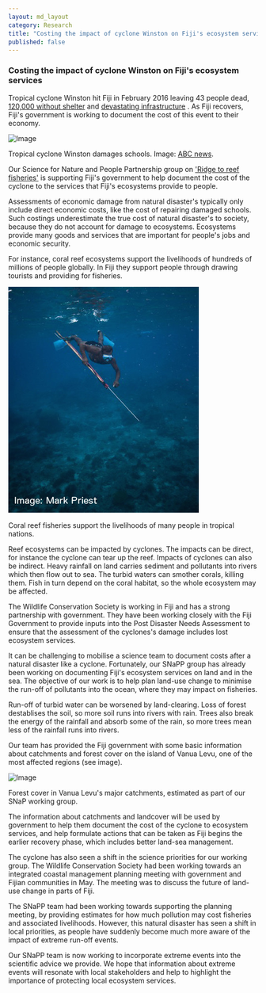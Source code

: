 ```yaml
---
layout: md_layout
category: Research
title: "Costing the impact of cyclone Winston on Fiji's ecosystem services"
published: false  
---
```


### Costing the impact of cyclone Winston on Fiji's ecosystem services

Tropical cyclone Winston hit Fiji in February 2016 leaving 43 people dead, [120,000 without shelter](http://www.abc.net.au/news/2016-03-03/fijians-in-shelters-as-cyclone-winston-relief-efforts-accelerate/7217028) and [devastating infrastructure](http://www.abc.net.au/news/2016-03-07/fiji-before-after-photos-cyclone-winston/7220784)
. As Fiji recovers, Fiji's government is working to document the cost of this event to their economy.  


<div class = "image_caption">
<img src ="http://www.abc.net.au/news/image/7191668-3x2-940x627.jpg" alt="Image" class="image_float"/>
<p>
Tropical cyclone Winston damages schools. Image: <a href = "http://www.abc.net.au/news/2016-02-23/cyclone-winston-fiji-damage-school/7191692" target = "blank"> ABC news</a>.
</p>
</div>

Our Science for Nature and People Partnership group on ['Ridge to reef fisheries'](http://snappartnership.net/groups/ridges-to-reef-fisheries/) is supporting Fiji's government to help document the cost of the cyclone to the services that Fiji's ecosystems provide to people.

Assessments of economic damage from natural disaster's typically only include direct economic costs, like the cost of repairing damaged schools. Such costings underestimate the true cost of natural disaster's to society, because they do not account for damage to ecosystems. Ecosystems provide many goods and services that are important for people's jobs and economic security.  

For instance, coral reef ecosystems support the livelihoods of hundreds of millions of people globally. In Fiji they support people through drawing tourists and providing for fisheries.  

<div class = "image_caption">
<img src ="/Images/spearfishing.jpeg" alt="Image" class="image_float"/>
<p>
Coral reef fisheries support the livelihoods of many people in tropical nations.
</p>
</div>  

Reef ecosystems can be impacted by cyclones. The impacts can be direct, for instance the cyclone can tear up the reef. Impacts of cyclones can also be indirect. Heavy rainfall on land carries sediment and pollutants into rivers which then flow out to sea. The turbid waters can smother corals, killing them. Fish in turn depend on the coral habitat, so the whole ecosystem may be affected.  

The Wildlife Conservation Society is working in Fiji and has a strong partnership with government. They have been working closely with the Fiji Government to provide inputs into the Post Disaster Needs Assessment to ensure that the assessment of the cyclones's damage includes lost ecosystem services.   

It can be challenging to mobilise  a science team to document costs after a natural disaster like a cyclone. Fortunately, our SNaPP group has already been working on documenting Fiji's ecosystem services on land and in the sea. The objective of our work is to help plan land-use change to minimise the run-off of pollutants into the ocean, where they may impact on fisheries.  

Run-off of turbid water can be worsened by land-clearing. Loss of forest destablises the soil, so more soil runs into rivers with rain. Trees also break the energy of the rainfall and absorb some of the rain, so more trees mean less of the rainfall runs into rivers.

Our team has provided the Fiji government with some basic information about catchments and forest cover on the island of Vanua Levu, one of the most affected regions (see image).  

<div class = "image_caption">
<img src ="/Images/vanua_levu_forest_cover
.png" alt="Image" class="image_float"/>
<p>
Forest cover in Vanua Levu's major catchments, estimated as part of our SNaP working group.
</p>
</div>   

The information about catchments and landcover will be used by government to help them document the cost of the cyclone to ecosystem services, and help formulate actions that can be taken as Fiji begins the earlier recovery phase, which includes better land-sea management.  

The cyclone has also seen a shift in the science priorities for our working group. The Wildlife Conservation Society had been working towards an integrated coastal management planning meeting with government and Fijian communities in May. The meeting was to discuss the future of land-use change in parts of Fiji.  

The SNaPP team had been working towards supporting the planning meeting, by providing estimates for how much pollution may cost fisheries and associated livelihoods.  However, this natural disaster has seen a shift in local priorities, as people have suddenly become much more aware of the impact of extreme run-off events.  

Our SNaPP team is now working to incorporate extreme events into the scientific advice we provide. We hope that information about extreme events will resonate with local stakeholders and help to highlight the importance of protecting local ecosystem services.   

